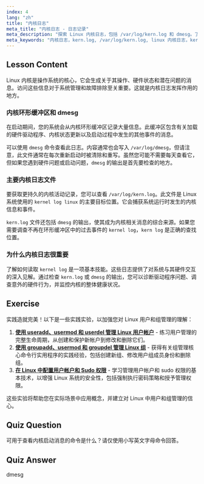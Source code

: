 ```yaml
---
index: 4
lang: "zh"
title: "内核日志"
meta_title: "内核日志 - 日志记录"
meta_description: "探索 Linux 内核日志，包括 /var/log/kern.log 和 dmesg。了解如何检查 kern 日志以获取启动消息、硬件驱动程序信息和系统问题故障排除。内核日志 Linux 文件指南。"
meta_keywords: "内核日志，kern.log, /var/log/kern.log, linux 内核日志，kern 日志，dmesg, linux 日志，启动消息，内核事件"
---
```


## Lesson Content

Linux 内核是操作系统的核心，它会生成关于其操作、硬件状态和潜在问题的消息。访问这些信息对于系统管理和故障排除至关重要。这就是内核日志发挥作用的地方。

### 内核环形缓冲区和 dmesg

在启动期间，您的系统会从内核环形缓冲区记录大量信息。此缓冲区包含有关加载的硬件驱动程序、内核状态更新以及启动过程中发生的其他事件的消息。

可以使用 `dmesg` 命令查看此日志。内容通常也会写入 `/var/log/dmesg`，但请注意，此文件通常在每次重新启动时被清除和重写。虽然您可能不需要每天查看它，但如果您遇到硬件问题或启动问题，`dmesg` 的输出是首先要检查的地方。

### 主要内核日志文件

要获取更持久的内核活动记录，您可以查看 `/var/log/kern.log`。此文件是 Linux 系统使用的 `kernel log linux` 的主要目标位置。它会捕获系统运行时发生的内核信息和事件。

`kern.log` 文件还包括 `dmesg` 的输出，使其成为内核相关消息的综合来源。如果您需要调查不再在环形缓冲区中的过去事件的 `kernel log`，`kern log` 是正确的查找位置。

### 为什么内核日志很重要

了解如何读取 `kernel log` 是一项基本技能。这些日志提供了对系统与其硬件交互的深入见解。通过检查 `kern.log` 或 `dmesg` 的输出，您可以诊断驱动程序问题、调查意外的硬件行为，并监控内核的整体健康状况。

## Exercise

实践造就完美！以下是一些实践实验，以加强您对 Linux 用户和组管理的理解：

1. **[使用 useradd、usermod 和 userdel 管理 Linux 用户帐户](https://labex.io/zh/labs/comptia-manage-linux-user-accounts-with-useradd-usermod-and-userdel-590837)** - 练习用户管理的完整生命周期，从创建和保护新帐户到修改和删除它们。
2. **[使用 groupadd、usermod 和 groupdel 管理 Linux 组](https://labex.io/zh/labs/comptia-manage-linux-groups-with-groupadd-usermod-and-groupdel-590836)** - 获得有关组管理核心命令行实用程序的实践经验，包括创建新组、修改用户组成员身份和删除组。
3. **[在 Linux 中配置用户帐户和 Sudo 权限](https://labex.io/zh/labs/comptia-configure-user-accounts-and-sudo-privileges-in-linux-590856)** - 学习管理用户帐户和 sudo 权限的基本技术，以增强 Linux 系统的安全性，包括强制执行密码策略和授予管理权限。

这些实验将帮助您在实际场景中应用概念，并建立对 Linux 中用户和组管理的信心。

## Quiz Question

可用于查看内核启动消息的命令是什么？请仅使用小写英文字母命令回答。

## Quiz Answer

dmesg
